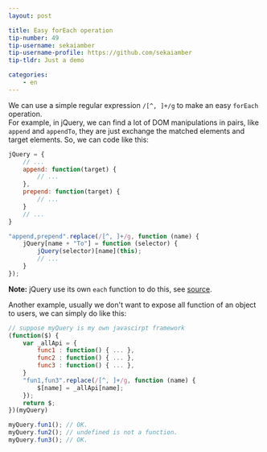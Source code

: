 ```yaml
---
layout: post

title: Easy forEach operation
tip-number: 49
tip-username: sekaiamber
tip-username-profile: https://github.com/sekaiamber
tip-tldr: Just a demo

categories:
    - en
---
```


We can use a simple regular expression `/[^, ]+/g` to make an easy `forEach` operation.  
For example, in jQuery, we can find a lot of DOM manipulations in pairs, like `append` and `appendTo`, they are just exchange the matched elements and target elements. So, we can code like this:
```javascript
jQuery = {
    // ...
    append: function(target) {
        // ...
    },
    prepend: function(target) {
        // ...
    }
    // ...
}

"append,prepend".replace(/[^, ]+/g, function (name) {
    jQuery[name + "To"] = function (selector) {
        jQuery(selector)[name](this);
        // ...
    }
});
```

**Note:** jQuery use its own `each` function to do this, see [source](https://github.com/jquery/jquery/blob/master/src/manipulation.js#L450).  

Another example, usually we don't want to expose all function of an object to users, we can simply do like this:
```javascript
// suppose myQuery is my own javascirpt framework
(function($) {
    var _allApi = {
        func1 : function() { ... },
        func2 : function() { ... },
        func3 : function() { ... },
    }
    "fun1,fun3".replace(/[^, ]+/g, function (name) {
        $[name] = _allApi[name];
    });
    return $;
})(myQuery)

myQuery.fun1(); // OK.
myQuery.fun2(); // undefined is not a function.
myQuery.fun3(); // OK.
```
